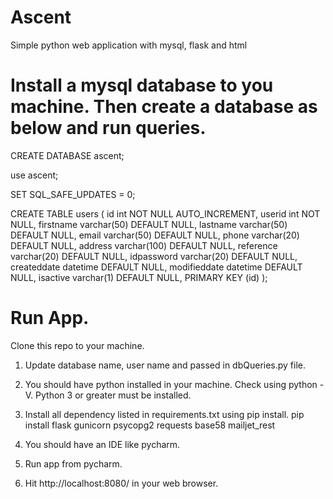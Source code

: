 # Ascent
Simple python web application with mysql, flask and html

# Install a mysql database to you machine. Then create a database as below and run queries. 
CREATE DATABASE ascent;

use ascent;

SET SQL_SAFE_UPDATES = 0;

CREATE TABLE users (
  id int NOT NULL AUTO_INCREMENT,
  userid int NOT NULL,
  firstname varchar(50) DEFAULT NULL,
  lastname varchar(50) DEFAULT NULL,
  email varchar(50) DEFAULT NULL,
  phone varchar(20) DEFAULT NULL,
  address varchar(100) DEFAULT NULL,
  reference varchar(20) DEFAULT NULL,
  idpassword varchar(20) DEFAULT NULL,
  createddate datetime DEFAULT NULL,
  modifieddate datetime DEFAULT NULL,
  isactive varchar(1) DEFAULT NULL,
  PRIMARY KEY (id)
);


# Run App.
Clone this repo to your machine.
1. Update database name, user name and passed in dbQueries.py file.

2. You should have python installed in your machine. Check using python -V. Python 3 or greater must be installed.

3. Install all dependency listed in requirements.txt using pip install.
pip install flask gunicorn psycopg2 requests base58 mailjet_rest

4. You should have an IDE like pycharm.

5. Run app from pycharm. 

6. Hit http://localhost:8080/ in your web browser.
